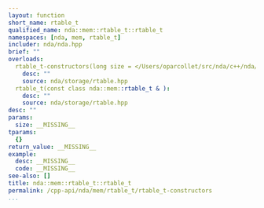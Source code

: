 ```yaml
---
layout: function
short_name: rtable_t
qualified_name: nda::mem::rtable_t::rtable_t
namespaces: [nda, mem, rtable_t]
includer: nda/nda.hpp
brief: ""
overloads:
  rtable_t-constructors(long size = </Users/oparcollet/src/nda/c++/nda/storage/./rtable.hpp:58:26>):
    desc: ""
    source: nda/storage/rtable.hpp
  rtable_t(const class nda::mem::rtable_t & ):
    desc: ""
    source: nda/storage/rtable.hpp
desc: ""
params:
  size: __MISSING__
tparams:
  {}
return_value: __MISSING__
example:
  desc: __MISSING__
  code: __MISSING__
see-also: []
title: nda::mem::rtable_t::rtable_t
permalink: /cpp-api/nda/mem/rtable_t/rtable_t-constructors
...
```


